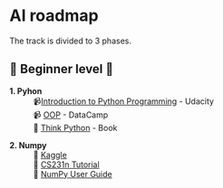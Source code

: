 # AI roadmap <br>

The track is divided to 3 phases.

## :beginner: Beginner level :beginner:

**1. Pyhon**<br>
&emsp;&emsp;&emsp;:video_camera:[Introduction to Python Programming](https://www.udacity.com/course/introduction-to-python--ud1110) - Udacity <br>
&emsp;&emsp;&emsp;:video_camera: [OOP](https://learn.datacamp.com/courses/object-oriented-programming-in-python) - DataCamp <br>
&emsp;&emsp;&emsp;:closed_book: [Think Python](https://www.greenteapress.com/thinkpython/thinkpython.pdf?usp=sharing(https://www.greenteapress.com/thinkpython/thinkpython.pdf?usp=sharing)**) - Book <br>

**2. Numpy**<br>
&emsp;&emsp;&emsp;:closed_book: [Kaggle](https://www.kaggle.com/legendadnan/numpy-tutorial-for-beginners-data-science) <br>
&emsp;&emsp;&emsp;:closed_book: [CS231n Tutorial](http://cs231n.github.io/python-numpy-tutorial/) <br>
&emsp;&emsp;&emsp;:closed_book: [NumPy User Guide](https://numpy.org/doc/1.18/user/quickstart.html)<br>
